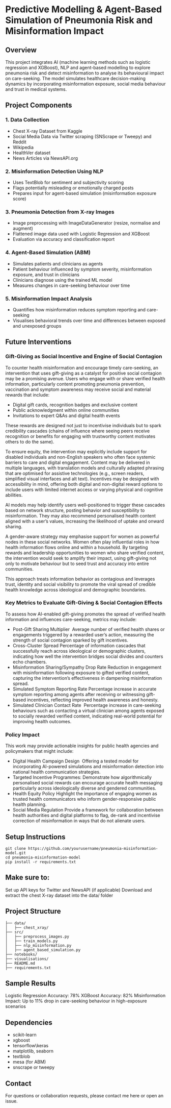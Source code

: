 # Predictive Modelling & Agent-Based Simulation of Pneumonia Risk and Misinformation Impact

## Overview
This project integrates AI (machine learning methods such as logistic regression and XGBoost), NLP and agent-based modelling to explore pneumonia risk and detect misinformation to analyse its behavioural impact on care-seeking. The model simulates healthcare decision-making dynamics by incorporating misinformation exposure, social media behaviour and trust in medical systems.

## Project Components

### 1. Data Collection
* Chest X-ray Dataset from Kaggle
* Social Media Data via Twitter scraping (SNScrape or Tweepy) and Reddit
* Wikipedia
* HealthVer dataset
* News Articles via NewsAPI.org

### 2. Misinformation Detection Using NLP
* Uses TextBlob for sentiment and subjectivity scoring
* Flags potentially misleading or emotionally charged posts
* Prepares input for agent-based simulation (misinformation exposure score)

### 3. Pneumonia Detection from X-ray Images
* Image preprocessing with ImageDataGenerator (resize, normalise and augment)
* Flattened image data used with Logistic Regression and XGBoost
* Evaluation via accuracy and classification report

### 4. Agent-Based Simulation (ABM)
* Simulates patients and clinicians as agents
* Patient behaviour influenced by symptom severity, misinformation exposure, and trust in clinicians
* Clinicians diagnose using the trained ML model
* Measures changes in care-seeking behaviour over time

### 5. Misinformation Impact Analysis
* Quantifies how misinformation reduces symptom reporting and care-seeking
* Visualises behavioral trends over time and differences between exposed and unexposed groups

## Future Interventions
### Gift-Giving as Social Incentive and Engine of Social Contagion
To counter health misinformation and encourage timely care-seeking, an intervention that uses gift-giving as a catalyst for positive social contagion may be a promising avenue. Users who engage with or share verified health information, particularly content promoting pneumonia prevention, vaccination and symptom awareness may receive social and material rewards that include:

* Digital gift cards, recognition badges and exclusive content
* Public acknowledgment within online communities
* Invitations to expert Q&As and digital health events

These rewards are designed not just to incentivise individuals but to spark credibility cascades (chains of influence where seeing peers receive recognition or benefits for engaging with trustworthy content motivates others to do the same).

To ensure equity, the intervention may explicitly include support for disabled individuals and non-English speakers who often face systemic barriers to care and digital engagement. Content may be delivered in multiple languages, with translation models and culturally adapted phrasing that are optimised for assistive technologies (e.g., screen readers, simplified visual interfaces and alt text). Incentives may be designed with accessibility in mind, offering both digital and non-digital reward options to include users with limited internet access or varying physical and cognitive abilities.

AI models may help identify users well-positioned to trigger these cascades based on network structure, posting behavior and susceptibility to misinformation. They may also recommend personalised health content aligned with a user’s values, increasing the likelihood of uptake and onward sharing.

A gender-aware strategy may emphasise support for women as powerful nodes in these social networks. Women often play influential roles in how health information flows online and within a household. By targeting rewards and leadership opportunities to women who share verified content, the intervention would seek to amplify their impact, using gift-giving not only to motivate behaviour but to seed trust and accuracy into entire communities.

This approach treats information behavior as contagious and leverages trust, identity and social visibility to promote the viral spread of credible health knowledge across ideological and demographic boundaries.

### Key Metrics to Evaluate Gift-Giving & Social Contagion Effects
To assess how AI-enabled gift-giving promotes the spread of verified health information and influences care-seeking, metrics may include:

* Post-Gift Sharing Multiplier
   Average number of verified health shares or engagements triggered by a rewarded user’s action, measuring the strength of social contagion sparked by gift incentives.
* Cross-Cluster Spread
  Percentage of information cascades that successfully reach across ideological or demographic clusters, indicating how well the intervention bridges social divides and counters echo chambers.
* Misinformation Sharing/Sympathy Drop Rate
  Reduction in engagement with misinformation following exposure to gifted verified content, capturing the intervention’s effectiveness in dampening misinformation spread.
* Simulated Symptom Reporting Rate
  Percentage increase in accurate symptom reporting among agents after receiving or witnessing gift-based incentives, reflecting improved health awareness and honesty.
* Simulated Clinician Contact Rate
   Percentage increase in care-seeking behaviours such as contacting a virtual clinician among agents exposed to socially rewarded verified content, indicating real-world potential for improving health outcomes.

### Policy Impact
This work may provide actionable insights for public health agencies and policymakers that might include:

* Digital Health Campaign Design
   Offering a tested model for incorporating AI-powered simulations and misinformation detection into national health communication strategies.
* Targeted Incentive Programmes:
  Demonstrate how algorithmically personalised social rewards can encourage accurate health messaging particularly across ideologically diverse and gendered communities.
* Health Equity Policy
  Highlight the importance of engaging women as trusted health communicators who inform gender-responsive public health planning.
* Social Media Regulation
  Provide a framework for collaboration between health authorities and digital platforms to flag, de-rank and incentivise correction of misinformation in ways that do not alienate users.

## Setup Instructions
```plaintext
git clone https://github.com/yourusername/pneumonia-misinformation-model.git
cd pneumonia-misinformation-model
pip install -r requirements.txt
```
## Make sure to:
Set up API keys for Twitter and NewsAPI (if applicable)
Download and extract the chest X-ray dataset into the data/ folder

## Project Structure
```plaintext
├── data/
│   ├── chest_xray/
├── src/
│   ├── preprocess_images.py
│   ├── train_models.py
│   ├── nlp_misinformation.py
│   ├── agent_based_simulation.py
├── notebooks/
├── visualisations/
├── README.md
├── requirements.txt
```
## Sample Results
Logistic Regression Accuracy: 78%
XGBoost Accuracy: 82%
Misinformation Impact: Up to 11% drop in care-seeking behaviour in high-exposure scenarios

## Dependencies
* scikit-learn
* xgboost
* tensorflow\keras
* matplotlib, seaborn
* textblob
* mesa (for ABM)
* snscrape or tweepy

## Contact
For questions or collaboration requests, please contact me here or open an issue.
